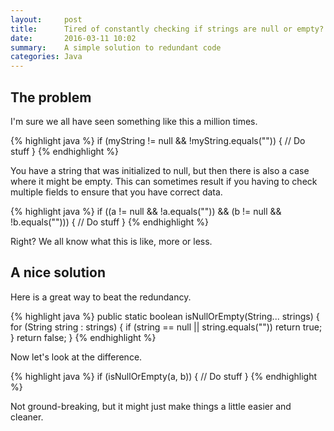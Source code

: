```yaml
---
layout:     post
title:      Tired of constantly checking if strings are null or empty?
date:       2016-03-11 10:02
summary:    A simple solution to redundant code
categories: Java
---
```


## The problem

I'm sure we all have seen something like this a million times.

{% highlight java %}
if (myString != null && !myString.equals("")) {
    // Do stuff
}
{% endhighlight %}

You have a string that was initialized to null, but then there is also a case where it might be empty. This can sometimes result if you having to check multiple fields to ensure that you have correct data.

{% highlight java %}
if ((a != null && !a.equals("")) && (b != null && !b.equals(""))) {
    // Do stuff
}
{% endhighlight %}

Right? We all know what this is like, more or less.

## A nice solution

Here is a great way to beat the redundancy.

{% highlight java %}
public static boolean isNullOrEmpty(String... strings) {
    for (String string : strings) {
        if  (string == null || string.equals(""))
            return true;
        } 
    return false;
}
{% endhighlight %}

Now let's look at the difference.

{% highlight java %}
if (isNullOrEmpty(a, b)) {
    // Do stuff
}
{% endhighlight %}

Not ground-breaking, but it might just make things a little easier and cleaner.
